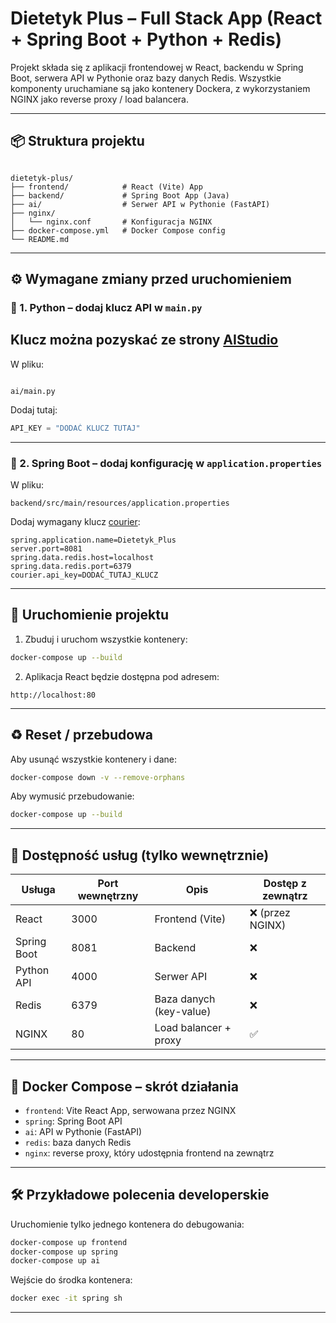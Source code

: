 # Dietetyk Plus – Full Stack App (React + Spring Boot + Python + Redis)

Projekt składa się z aplikacji frontendowej w React, backendu w Spring Boot, serwera API w Pythonie oraz bazy danych Redis. Wszystkie komponenty uruchamiane są jako kontenery Dockera, z wykorzystaniem NGINX jako reverse proxy / load balancera.

---

## 📦 Struktura projektu

```

dietetyk-plus/
├── frontend/            # React (Vite) App
├── backend/             # Spring Boot App (Java)
├── ai/                  # Serwer API w Pythonie (FastAPI)
├── nginx/
│   └── nginx.conf       # Konfiguracja NGINX
├── docker-compose.yml   # Docker Compose config
└── README.md

```

---

## ⚙️ Wymagane zmiany przed uruchomieniem

### 🔑 1. Python – dodaj klucz API w `main.py`
## Klucz można pozyskać ze strony [AIStudio](https://aistudio.google.com/apikey)
W pliku:

```

ai/main.py

````

Dodaj tutaj:

```python
API_KEY = "DODAĆ KLUCZ TUTAJ"
````

---

### 🔑 2. Spring Boot – dodaj konfigurację w `application.properties`

W pliku:

```
backend/src/main/resources/application.properties
```

Dodaj wymagany klucz [courier](https://www.courier.com):

```properties
spring.application.name=Dietetyk_Plus
server.port=8081
spring.data.redis.host=localhost
spring.data.redis.port=6379
courier.api_key=DODAĆ_TUTAJ_KLUCZ
```

---

## 🚀 Uruchomienie projektu

1. Zbuduj i uruchom wszystkie kontenery:

```bash
docker-compose up --build
```

2. Aplikacja React będzie dostępna pod adresem:

```
http://localhost:80
```

---

## ♻️ Reset / przebudowa

Aby usunąć wszystkie kontenery i dane:

```bash
docker-compose down -v --remove-orphans
```

Aby wymusić przebudowanie:

```bash
docker-compose up --build
```

---

## 📌 Dostępność usług (tylko wewnętrznie)

| Usługa      | Port wewnętrzny | Opis                    | Dostęp z zewnątrz |
| ----------- | --------------- | ----------------------- | ----------------- |
| React       | 3000            | Frontend (Vite)         | ❌ (przez NGINX)   |
| Spring Boot | 8081            | Backend                 | ❌                 |
| Python API  | 4000            | Serwer API              | ❌                 |
| Redis       | 6379            | Baza danych (key-value) | ❌                 |
| NGINX       | 80              | Load balancer + proxy   | ✅                 |

---

## 🐳 Docker Compose – skrót działania

* `frontend`: Vite React App, serwowana przez NGINX
* `spring`: Spring Boot API
* `ai`: API w Pythonie (FastAPI)
* `redis`: baza danych Redis
* `nginx`: reverse proxy, który udostępnia frontend na zewnątrz

---

## 🛠️ Przykładowe polecenia developerskie

Uruchomienie tylko jednego kontenera do debugowania:

```bash
docker-compose up frontend
docker-compose up spring
docker-compose up ai
```

Wejście do środka kontenera:

```bash
docker exec -it spring sh
```

---
